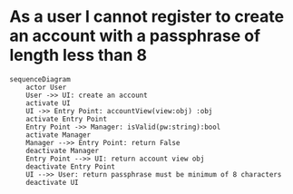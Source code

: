# As a user I cannot register to create an account with a passphrase of length less than 8 
```mermaid
sequenceDiagram
    actor User
    User ->> UI: create an account
    activate UI
    UI ->> Entry Point: accountView(view:obj) :obj
    activate Entry Point
    Entry Point ->> Manager: isValid(pw:string):bool
    activate Manager
    Manager -->> Entry Point: return False 
    deactivate Manager
    Entry Point -->> UI: return account view obj
    deactivate Entry Point
    UI -->> User: return passphrase must be minimum of 8 characters
    deactivate UI
```